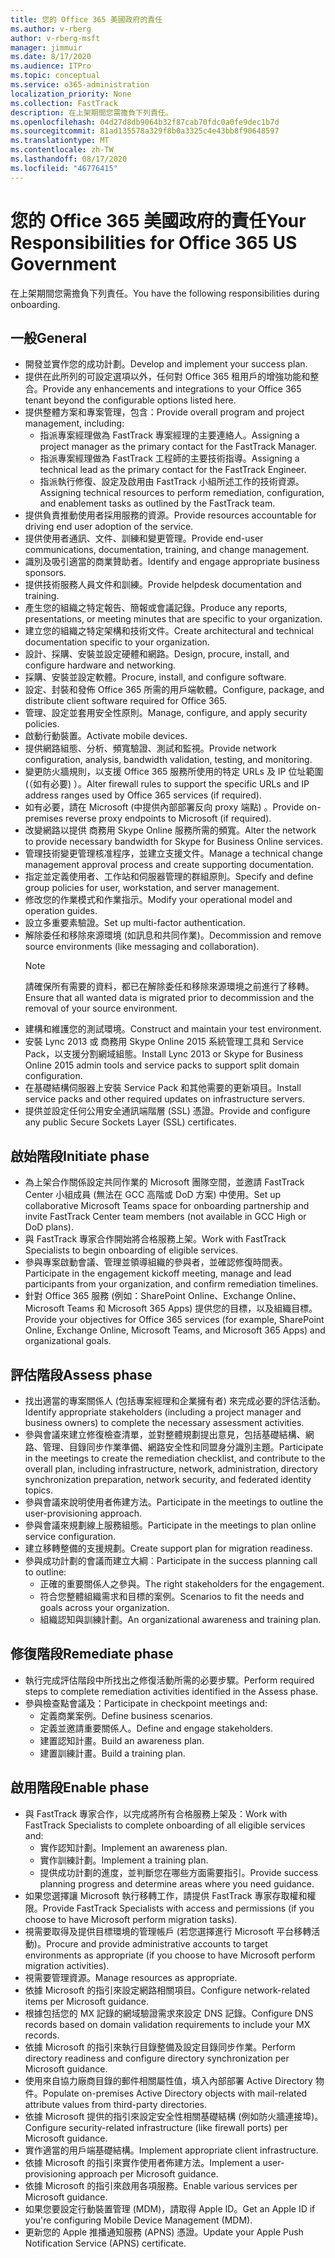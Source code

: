 ```yaml
---
title: 您的 Office 365 美國政府的責任
ms.author: v-rberg
author: v-rberg-msft
manager: jimmuir
ms.date: 8/17/2020
ms.audience: ITPro
ms.topic: conceptual
ms.service: o365-administration
localization_priority: None
ms.collection: FastTrack
description: 在上架期間您需擔負下列責任。
ms.openlocfilehash: 04d27d8db9064b32f87cab70fdc0a0fe9dec1b7d
ms.sourcegitcommit: 81ad135578a329f8b0a3325c4e43bb8f90648597
ms.translationtype: MT
ms.contentlocale: zh-TW
ms.lasthandoff: 08/17/2020
ms.locfileid: "46776415"
---
```

# <a name="your-responsibilities-for-office-365-us-government"></a><span data-ttu-id="f38ef-103">您的 Office 365 美國政府的責任</span><span class="sxs-lookup"><span data-stu-id="f38ef-103">Your Responsibilities for Office 365 US Government</span></span>

<span data-ttu-id="f38ef-104">在上架期間您需擔負下列責任。</span><span class="sxs-lookup"><span data-stu-id="f38ef-104">You have the following responsibilities during onboarding.</span></span>
  
## <a name="general"></a><span data-ttu-id="f38ef-105">一般</span><span class="sxs-lookup"><span data-stu-id="f38ef-105">General</span></span>

- <span data-ttu-id="f38ef-106">開發並實作您的成功計劃。</span><span class="sxs-lookup"><span data-stu-id="f38ef-106">Develop and implement your success plan.</span></span>   
- <span data-ttu-id="f38ef-107">提供在此所列的可設定選項以外，任何對 Office 365 租用戶的增強功能和整合。</span><span class="sxs-lookup"><span data-stu-id="f38ef-107">Provide any enhancements and integrations to your Office 365 tenant beyond the configurable options listed here.</span></span>    
- <span data-ttu-id="f38ef-108">提供整體方案和專案管理，包含：</span><span class="sxs-lookup"><span data-stu-id="f38ef-108">Provide overall program and project management, including:</span></span>     
  - <span data-ttu-id="f38ef-109">指派專案經理做為 FastTrack 專案經理的主要連絡人。</span><span class="sxs-lookup"><span data-stu-id="f38ef-109">Assigning a project manager as the primary contact for the FastTrack Manager.</span></span>   
  - <span data-ttu-id="f38ef-110">指派專案經理做為 FastTrack 工程師的主要技術指導。</span><span class="sxs-lookup"><span data-stu-id="f38ef-110">Assigning a technical lead as the primary contact for the FastTrack Engineer.</span></span>  
  - <span data-ttu-id="f38ef-111">指派執行修復、設定及啟用由 FastTrack 小組所述工作的技術資源。</span><span class="sxs-lookup"><span data-stu-id="f38ef-111">Assigning technical resources to perform remediation, configuration, and enablement tasks as outlined by the FastTrack team.</span></span>   
- <span data-ttu-id="f38ef-112">提供負責推動使用者採用服務的資源。</span><span class="sxs-lookup"><span data-stu-id="f38ef-112">Provide resources accountable for driving end user adoption of the service.</span></span>    
- <span data-ttu-id="f38ef-113">提供使用者通訊、文件、訓練和變更管理。</span><span class="sxs-lookup"><span data-stu-id="f38ef-113">Provide end-user communications, documentation, training, and change management.</span></span>    
- <span data-ttu-id="f38ef-114">識別及吸引適當的商業贊助者。</span><span class="sxs-lookup"><span data-stu-id="f38ef-114">Identify and engage appropriate business sponsors.</span></span>     
- <span data-ttu-id="f38ef-115">提供技術服務人員文件和訓練。</span><span class="sxs-lookup"><span data-stu-id="f38ef-115">Provide helpdesk documentation and training.</span></span>     
- <span data-ttu-id="f38ef-116">產生您的組織之特定報告、簡報或會議記錄。</span><span class="sxs-lookup"><span data-stu-id="f38ef-116">Produce any reports, presentations, or meeting minutes that are specific to your organization.</span></span>     
- <span data-ttu-id="f38ef-117">建立您的組織之特定架構和技術文件。</span><span class="sxs-lookup"><span data-stu-id="f38ef-117">Create architectural and technical documentation specific to your organization.</span></span>     
- <span data-ttu-id="f38ef-118">設計、採購、安裝並設定硬體和網路。</span><span class="sxs-lookup"><span data-stu-id="f38ef-118">Design, procure, install, and configure hardware and networking.</span></span>    
- <span data-ttu-id="f38ef-119">採購、安裝並設定軟體。</span><span class="sxs-lookup"><span data-stu-id="f38ef-119">Procure, install, and configure software.</span></span>     
- <span data-ttu-id="f38ef-120">設定、封裝和發佈 Office 365 所需的用戶端軟體。</span><span class="sxs-lookup"><span data-stu-id="f38ef-120">Configure, package, and distribute client software required for Office 365.</span></span>    
- <span data-ttu-id="f38ef-121">管理、設定並套用安全性原則。</span><span class="sxs-lookup"><span data-stu-id="f38ef-121">Manage, configure, and apply security policies.</span></span>    
- <span data-ttu-id="f38ef-122">啟動行動裝置。</span><span class="sxs-lookup"><span data-stu-id="f38ef-122">Activate mobile devices.</span></span>    
- <span data-ttu-id="f38ef-123">提供網路組態、分析、頻寬驗證、測試和監視。</span><span class="sxs-lookup"><span data-stu-id="f38ef-123">Provide network configuration, analysis, bandwidth validation, testing, and monitoring.</span></span> 
- <span data-ttu-id="f38ef-124">變更防火牆規則，以支援 Office 365 服務所使用的特定 URLs 及 IP 位址範圍 (（如有必要) ）。</span><span class="sxs-lookup"><span data-stu-id="f38ef-124">Alter firewall rules to support the specific URLs and IP address ranges used by Office 365 services (if required).</span></span>
- <span data-ttu-id="f38ef-125">如有必要，請在 Microsoft (中提供內部部署反向 proxy 端點) 。</span><span class="sxs-lookup"><span data-stu-id="f38ef-125">Provide on-premises reverse proxy endpoints to Microsoft (if required).</span></span>     
- <span data-ttu-id="f38ef-126">改變網路以提供 商務用 Skype Online 服務所需的頻寬。</span><span class="sxs-lookup"><span data-stu-id="f38ef-126">Alter the network to provide necessary bandwidth for Skype for Business Online services.</span></span>   
- <span data-ttu-id="f38ef-127">管理技術變更管理核准程序，並建立支援文件。</span><span class="sxs-lookup"><span data-stu-id="f38ef-127">Manage a technical change management approval process and create supporting documentation.</span></span>    
- <span data-ttu-id="f38ef-128">指定並定義使用者、工作站和伺服器管理的群組原則。</span><span class="sxs-lookup"><span data-stu-id="f38ef-128">Specify and define group policies for user, workstation, and server management.</span></span>    
- <span data-ttu-id="f38ef-129">修改您的作業模式和作業指示。</span><span class="sxs-lookup"><span data-stu-id="f38ef-129">Modify your operational model and operation guides.</span></span>   
- <span data-ttu-id="f38ef-130">設立多重要素驗證。</span><span class="sxs-lookup"><span data-stu-id="f38ef-130">Set up multi-factor authentication.</span></span>   
- <span data-ttu-id="f38ef-131">解除委任和移除來源環境 (如訊息和共同作業)。</span><span class="sxs-lookup"><span data-stu-id="f38ef-131">Decommission and remove source environments (like messaging and collaboration).</span></span> 
    > [!NOTE]
    > <span data-ttu-id="f38ef-132">請確保所有需要的資料，都已在解除委任和移除來源環境之前進行了移轉。</span><span class="sxs-lookup"><span data-stu-id="f38ef-132">Ensure that all wanted data is migrated prior to decommission and the removal of your source environment.</span></span>   
- <span data-ttu-id="f38ef-133">建構和維護您的測試環境。</span><span class="sxs-lookup"><span data-stu-id="f38ef-133">Construct and maintain your test environment.</span></span>  
- <span data-ttu-id="f38ef-134">安裝 Lync 2013 或 商務用 Skype Online 2015 系統管理工具和 Service Pack，以支援分割網域組態。</span><span class="sxs-lookup"><span data-stu-id="f38ef-134">Install Lync 2013 or Skype for Business Online 2015 admin tools and service packs to support split domain configuration.</span></span>    
- <span data-ttu-id="f38ef-135">在基礎結構伺服器上安裝 Service Pack 和其他需要的更新項目。</span><span class="sxs-lookup"><span data-stu-id="f38ef-135">Install service packs and other required updates on infrastructure servers.</span></span>     
- <span data-ttu-id="f38ef-136">提供並設定任何公用安全通訊端階層 (SSL) 憑證。</span><span class="sxs-lookup"><span data-stu-id="f38ef-136">Provide and configure any public Secure Sockets Layer (SSL) certificates.</span></span> 
    
## <a name="initiate-phase"></a><span data-ttu-id="f38ef-137">啟始階段</span><span class="sxs-lookup"><span data-stu-id="f38ef-137">Initiate phase</span></span>

- <span data-ttu-id="f38ef-138">為上架合作關係設定共同作業的 Microsoft 團隊空間，並邀請 FastTrack Center 小組成員 (無法在 GCC 高階或 DoD 方案) 中使用。</span><span class="sxs-lookup"><span data-stu-id="f38ef-138">Set up collaborative Microsoft Teams space for onboarding partnership and invite FastTrack Center team members (not available in GCC High or DoD plans).</span></span>   
- <span data-ttu-id="f38ef-139">與 FastTrack 專家合作開始將合格服務上架。</span><span class="sxs-lookup"><span data-stu-id="f38ef-139">Work with FastTrack Specialists to begin onboarding of eligible services.</span></span>    
- <span data-ttu-id="f38ef-140">參與專案啟動會議、管理並領導組織的參與者，並確認修復時間表。</span><span class="sxs-lookup"><span data-stu-id="f38ef-140">Participate in the engagement kickoff meeting, manage and lead participants from your organization, and confirm remediation timelines.</span></span>    
- <span data-ttu-id="f38ef-141">針對 Office 365 服務 (例如：SharePoint Online、Exchange Online、Microsoft Teams 和 Microsoft 365 Apps) 提供您的目標，以及組織目標。</span><span class="sxs-lookup"><span data-stu-id="f38ef-141">Provide your objectives for Office 365 services (for example, SharePoint Online, Exchange Online, Microsoft Teams, and Microsoft 365 Apps) and organizational goals.</span></span>
    
## <a name="assess-phase"></a><span data-ttu-id="f38ef-142">評估階段</span><span class="sxs-lookup"><span data-stu-id="f38ef-142">Assess phase</span></span>

- <span data-ttu-id="f38ef-143">找出適當的專案關係人 (包括專案經理和企業擁有者) 來完成必要的評估活動。</span><span class="sxs-lookup"><span data-stu-id="f38ef-143">Identify appropriate stakeholders (including a project manager and business owners) to complete the necessary assessment activities.</span></span>    
- <span data-ttu-id="f38ef-144">參與會議來建立修復檢查清單，並對整體規劃提出意見，包括基礎結構、網路、管理、目錄同步作業準備、網路安全性和同盟身分識別主題。</span><span class="sxs-lookup"><span data-stu-id="f38ef-144">Participate in the meetings to create the remediation checklist, and contribute to the overall plan, including infrastructure, network, administration, directory synchronization preparation, network security, and federated identity topics.</span></span> 
- <span data-ttu-id="f38ef-145">參與會議來說明使用者佈建方法。</span><span class="sxs-lookup"><span data-stu-id="f38ef-145">Participate in the meetings to outline the user-provisioning approach.</span></span>     
- <span data-ttu-id="f38ef-146">參與會議來規劃線上服務組態。</span><span class="sxs-lookup"><span data-stu-id="f38ef-146">Participate in the meetings to plan online service configuration.</span></span>    
- <span data-ttu-id="f38ef-147">建立移轉整備的支援規劃。</span><span class="sxs-lookup"><span data-stu-id="f38ef-147">Create support plan for migration readiness.</span></span>    
- <span data-ttu-id="f38ef-148">參與成功計劃的會議而建立大綱︰</span><span class="sxs-lookup"><span data-stu-id="f38ef-148">Participate in the success planning call to outline:</span></span>   
  - <span data-ttu-id="f38ef-149">正確的重要關係人之參與。</span><span class="sxs-lookup"><span data-stu-id="f38ef-149">The right stakeholders for the engagement.</span></span>   
  - <span data-ttu-id="f38ef-150">符合您整體組織需求和目標的案例。</span><span class="sxs-lookup"><span data-stu-id="f38ef-150">Scenarios to fit the needs and goals across your organization.</span></span>   
  - <span data-ttu-id="f38ef-151">組織認知與訓練計劃。</span><span class="sxs-lookup"><span data-stu-id="f38ef-151">An organizational awareness and training plan.</span></span>
    
## <a name="remediate-phase"></a><span data-ttu-id="f38ef-152">修復階段</span><span class="sxs-lookup"><span data-stu-id="f38ef-152">Remediate phase</span></span>

- <span data-ttu-id="f38ef-153">執行完成評估階段中所找出之修復活動所需的必要步驟。</span><span class="sxs-lookup"><span data-stu-id="f38ef-153">Perform required steps to complete remediation activities identified in the Assess phase.</span></span>  
- <span data-ttu-id="f38ef-154">參與檢查點會議及：</span><span class="sxs-lookup"><span data-stu-id="f38ef-154">Participate in checkpoint meetings and:</span></span>   
  - <span data-ttu-id="f38ef-155">定義商業案例。</span><span class="sxs-lookup"><span data-stu-id="f38ef-155">Define business scenarios.</span></span>  
  - <span data-ttu-id="f38ef-156">定義並邀請重要關係人。</span><span class="sxs-lookup"><span data-stu-id="f38ef-156">Define and engage stakeholders.</span></span>  
  - <span data-ttu-id="f38ef-157">建置認知計畫。</span><span class="sxs-lookup"><span data-stu-id="f38ef-157">Build an awareness plan.</span></span> 
  - <span data-ttu-id="f38ef-158">建置訓練計畫。</span><span class="sxs-lookup"><span data-stu-id="f38ef-158">Build a training plan.</span></span>
    
## <a name="enable-phase"></a><span data-ttu-id="f38ef-159">啟用階段</span><span class="sxs-lookup"><span data-stu-id="f38ef-159">Enable phase</span></span>

- <span data-ttu-id="f38ef-160">與 FastTrack 專家合作，以完成將所有合格服務上架及：</span><span class="sxs-lookup"><span data-stu-id="f38ef-160">Work with FastTrack Specialists to complete onboarding of all eligible services and:</span></span>  
  - <span data-ttu-id="f38ef-161">實作認知計劃。</span><span class="sxs-lookup"><span data-stu-id="f38ef-161">Implement an awareness plan.</span></span>   
  - <span data-ttu-id="f38ef-162">實作訓練計劃。</span><span class="sxs-lookup"><span data-stu-id="f38ef-162">Implement a training plan.</span></span>   
  - <span data-ttu-id="f38ef-163">提供成功計劃的進度，並判斷您在哪些方面需要指引。</span><span class="sxs-lookup"><span data-stu-id="f38ef-163">Provide success planning progress and determine areas where you need guidance.</span></span>  
- <span data-ttu-id="f38ef-164">如果您選擇讓 Microsoft 執行移轉工作，請提供 FastTrack 專家存取權和權限。</span><span class="sxs-lookup"><span data-stu-id="f38ef-164">Provide FastTrack Specialists with access and permissions (if you choose to have Microsoft perform migration tasks).</span></span>   
- <span data-ttu-id="f38ef-165">視需要取得及提供目標環境的管理帳戶 (若您選擇進行 Microsoft 平台移轉活動)。</span><span class="sxs-lookup"><span data-stu-id="f38ef-165">Procure and provide administrative accounts to target environments as appropriate (if you choose to have Microsoft perform migration activities).</span></span>    
- <span data-ttu-id="f38ef-166">視需要管理資源。</span><span class="sxs-lookup"><span data-stu-id="f38ef-166">Manage resources as appropriate.</span></span>     
- <span data-ttu-id="f38ef-167">依據 Microsoft 的指引來設定網路相關項目。</span><span class="sxs-lookup"><span data-stu-id="f38ef-167">Configure network-related items per Microsoft guidance.</span></span>    
- <span data-ttu-id="f38ef-168">根據包括您的 MX 記錄的網域驗證需求來設定 DNS 記錄。</span><span class="sxs-lookup"><span data-stu-id="f38ef-168">Configure DNS records based on domain validation requirements to include your MX records.</span></span>    
- <span data-ttu-id="f38ef-169">依據 Microsoft 的指引來執行目錄整備及設定目錄同步作業。</span><span class="sxs-lookup"><span data-stu-id="f38ef-169">Perform directory readiness and configure directory synchronization per Microsoft guidance.</span></span>   
- <span data-ttu-id="f38ef-170">使用來自協力廠商目錄的郵件相關屬性值，填入內部部署 Active Directory 物件。</span><span class="sxs-lookup"><span data-stu-id="f38ef-170">Populate on-premises Active Directory objects with mail-related attribute values from third-party directories.</span></span>    
- <span data-ttu-id="f38ef-171">依據 Microsoft 提供的指引來設定安全性相關基礎結構 (例如防火牆連接埠)。</span><span class="sxs-lookup"><span data-stu-id="f38ef-171">Configure security-related infrastructure (like firewall ports) per Microsoft guidance.</span></span>    
- <span data-ttu-id="f38ef-172">實作適當的用戶端基礎結構。</span><span class="sxs-lookup"><span data-stu-id="f38ef-172">Implement appropriate client infrastructure.</span></span>   
- <span data-ttu-id="f38ef-173">依據 Microsoft 的指引來實作使用者佈建方法。</span><span class="sxs-lookup"><span data-stu-id="f38ef-173">Implement a user-provisioning approach per Microsoft guidance.</span></span>    
- <span data-ttu-id="f38ef-174">依據 Microsoft 的指引來啟用各項服務。</span><span class="sxs-lookup"><span data-stu-id="f38ef-174">Enable various services per Microsoft guidance.</span></span>    
- <span data-ttu-id="f38ef-175">如果您要設定行動裝置管理 (MDM)，請取得 Apple ID。</span><span class="sxs-lookup"><span data-stu-id="f38ef-175">Get an Apple ID if you're configuring Mobile Device Management (MDM).</span></span>   
- <span data-ttu-id="f38ef-176">更新您的 Apple 推播通知服務 (APNS) 憑證。</span><span class="sxs-lookup"><span data-stu-id="f38ef-176">Update your Apple Push Notification Service (APNS) certificate.</span></span>
  